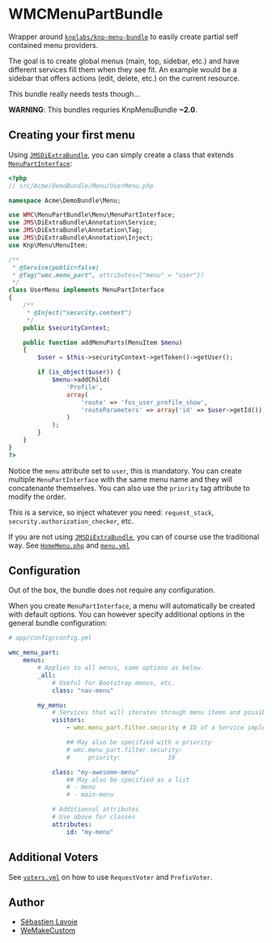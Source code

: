 # WMCMenuPartBundle

Wrapper around [`knplabs/knp-menu-bundle`](https://github.com/KnpLabs/KnpMenuBundle)
to easily create partial self contained menu providers.

The goal is to create global menus (main, top, sidebar, etc.) and have different services fill them when they see fit.
An example would be a sidebar that offers actions (edit, delete, etc.) on the current resource.

This bundle really needs tests though…

**WARNING**: This bundles requries KnpMenuBundle **~2.0**.

## Creating your first menu

Using [`JMSDiExtraBundle`](https://github.com/schmittjoh/JMSDiExtraBundle),
you can simply create a class that extends [`MenuPartInterface`](Menu/MenuPartInterface.php):

```php
<?php
// src/Acme/DemoBundle/Menu/UserMenu.php

namespace Acme\DemoBundle\Menu;

use WMC\MenuPartBundle\Menu\MenuPartInterface;
use JMS\DiExtraBundle\Annotation\Service;
use JMS\DiExtraBundle\Annotation\Tag;
use JMS\DiExtraBundle\Annotation\Inject;
use Knp\Menu\MenuItem;

/**
 * @Service(public=false)
 * @Tag("wmc.menu_part", attributes={"menu" = "user"})
 */
class UserMenu implements MenuPartInterface
{
    /**
     * @Inject("security.context")
     */
    public $securityContext;

    public function addMenuParts(MenuItem $menu)
    {
        $user = $this->securityContext->getToken()->getUser();

        if (is_object($user)) {
            $menu->addChild(
                'Profile',
                array(
                    'route' => 'fos_user_profile_show',
                    'routeParameters' => array('id' => $user->getId()),
                )
            );
        }
    }
}
?>
```

Notice the `menu` attribute set to `user`, this is mandatory.
You can create multiple `MenuPartInterface` with the same menu name and they will
concatenante themselves. You can also use the `priority` tag attribute to modify the order.

This is a service, so inject whatever you need: `request_stack`, `security.authorization_checker`, etc.

If you are not using [`JMSDiExtraBundle`](https://github.com/schmittjoh/JMSDiExtraBundle), you can of course
use the traditional way. See [`HomeMenu.php`](Resources/examples/HomeMenu.php) and [`menu.yml`](Resources/examples/menu.yml)

## Configuration

Out of the box, the bundle does not require any configuration.

When you create `MenuPartInterface`, a menu will automatically be created with default options.
You can however specify additional options in the general bundle configuration:

```yaml
# app/config/config.yml

wmc_menu_part:
    menus:
        # Applies to all menus, same options as below.
        _all:
            # Useful for Bootstrap menus, etc.
            class: "nav-menu"

        my_menu:
            # Services that will iterates through menu items and possibly hide or modify them.
            visitors:
                - wmc.menu_part.filter.security # ID of a Service implementing MenuVisitorInterface

                ## May also be specified with a priority
                # wmc.menu_part.filter.security:
                #     priority:             10

            class: "my-awesome-menu"
                ## May also be specified as a list
                # - menu
                # - main-menu

            # Additionnal attributes
            # Use above for classes
            attributes:
                id: "my-menu"
```

## Additional Voters

See [`voters.yml`](Resources/examples/voters.yml) on how to use `RequestVoter` and `PrefixVoter`.

## Author

 * [Sébastien Lavoie](http://blog.lavoie.sl/)
 * [WeMakeCustom](http://wemakecustom.com/)
